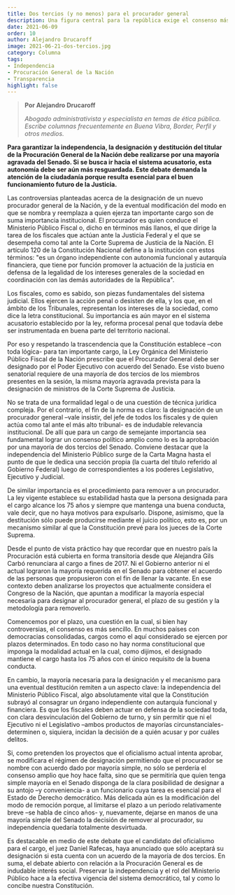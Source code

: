 ```yaml
---
title: Dos tercios (y no menos) para el procurador general
description: Una figura central para la república exige el consenso más amplio
date: 2021-06-09
order: 10
author: Alejandro Drucaroff
image: 2021-06-21-dos-tercios.jpg
category: Columna
tags:
- Independencia
- Procuración General de la Nación
- Transparencia
highlight: false
---
```


> **Por Alejandro Drucaroff**
> 
> *Abogado administrativista y especialista en temas de ética pública. Escribe columnas frecuentemente en Buena Vibra, Border, Perfil y otros medios.*

**Para garantizar la independencia, la designación y destitución del titular de la Procuración General de la Nación debe realizarse por una mayoría agravada del Senado. Si se busca ir hacia el sistema acusatorio, esta autonomía debe ser aún más resguardada. Este debate demanda la atención de la ciudadanía porque resulta esencial para el buen funcionamiento futuro de la Justicia.**

Las controversias planteadas acerca de la designación de un nuevo procurador general de la Nación, y de la eventual modificación del modo en que se nombra y reemplaza a quien ejerza tan importante cargo son de suma importancia institucional. El procurador es quien conduce el Ministerio Público Fiscal o, dicho en términos más llanos, el que dirige la tarea de los fiscales que actúan ante la Justicia Federal y el que se desempeña como tal ante la Corte Suprema de Justicia de la Nación. El artículo 120 de la Constitución Nacional define a la institución con estos términos: "es un órgano independiente con autonomía funcional y autarquía financiera, que tiene por función promover la actuación de la justicia en defensa de la legalidad de los intereses generales de la sociedad en coordinación con las demás autoridades de la República".

Los fiscales, como es sabido, son piezas fundamentales del sistema judicial. Ellos ejercen la acción penal o desisten de ella, y los que, en el ámbito de los Tribunales, representan los intereses de la sociedad, como dice la letra constitucional. Su importancia es aún mayor en el sistema acusatorio establecido por la ley, reforma procesal penal que todavía debe ser instrumentada en buena parte del territorio nacional.

Por eso y respetando la trascendencia que la Constitución establece –con toda lógica- para tan importante cargo, la Ley Orgánica del Ministerio Público Fiscal de la Nación prescribe que el Procurador General debe ser designado por el Poder Ejecutivo con acuerdo del Senado. Ese visto bueno senatorial requiere de una mayoría de dos tercios de los miembros presentes en la sesión, la misma mayoría agravada prevista para la designación de ministros de la Corte Suprema de Justicia.

No se trata de una formalidad legal o de una cuestión de técnica jurídica compleja. Por el contrario, el fin de la norma es claro: la designación de un procurador general –vale insistir, del jefe de todos los fiscales y de quien actúa como tal ante el más alto tribunal- es de indudable relevancia institucional. De allí que para un cargo de semejante importancia sea fundamental lograr un consenso político amplio como lo es la aprobación por una mayoría de dos tercios del Senado. Conviene destacar que la independencia del Ministerio Público surge de la Carta Magna hasta el punto de que le dedica una sección propia (la cuarta del título referido al Gobierno Federal) luego de correspondientes a los poderes Legislativo, Ejecutivo y Judicial.

De similar importancia es el procedimiento para remover a un procurador. La ley vigente establece su estabilidad hasta que la persona designada para el cargo alcance los 75 años y siempre que mantenga una buena conducta, vale decir, que no haya motivos para expulsarlo. Dispone, asimismo, que la destitución sólo puede producirse mediante el juicio político, esto es, por un mecanismo similar al que la Constitución prevé para los jueces de la Corte Suprema.

Desde el punto de vista práctico hay que recordar que en nuestro país la Procuración está cubierta en forma transitoria desde que Alejandra Gils Carbó renunciara al cargo a fines de 2017. Ni el Gobierno anterior ni el actual lograron la mayoría requerida en el Senado para obtener el acuerdo de las personas que propusieron con el fin de llenar la vacante. En ese contexto deben analizarse los proyectos que actualmente considera el Congreso de la Nación, que apuntan a modificar la mayoría especial necesaria para designar al procurador general, el plazo de su gestión y la metodología para removerlo.

Comencemos por el plazo, una cuestión en la cual, si bien hay controversias, el consenso es más sencillo. En muchos países con democracias consolidadas, cargos como el aquí considerado se ejercen por plazos determinados. En todo caso no hay norma constitucional que imponga la modalidad actual en la cual, como dijimos, el designado mantiene el cargo hasta los 75 años con el único requisito de la buena conducta.

En cambio, la mayoría necesaria para la designación y el mecanismo para una eventual destitución remiten a un aspecto clave: la independencia del Ministerio Público Fiscal, algo absolutamente vital que la Constitución subrayó al consagrar un órgano independiente con autarquía funcional y financiera. Es que los fiscales deben actuar en defensa de la sociedad toda, con clara desvinculación del Gobierno de turno, y sin permitir que ni el Ejecutivo ni el Legislativo –ambos productos de mayorías circunstanciales- determinen o, siquiera, incidan la decisión de a quién acusar y por cuáles delitos.

Si, como pretenden los proyectos que el oficialismo actual intenta aprobar, se modificara el régimen de designación permitiendo que el procurador se nombre con acuerdo dado por mayoría simple, no sólo se perdería el consenso amplio que hoy hace falta, sino que se permitiría que quien tenga simple mayoría en el Senado disponga de la clara posibilidad de designar a su antojo –y conveniencia- a un funcionario cuya tarea es esencial para el Estado de Derecho democrático. Más delicada aún es la modificación del modo de remoción porque, al limitarse el plazo a un período relativamente breve –se habla de cinco años- y, nuevamente, dejarse en manos de una mayoría simple del Senado la decisión de remover al procurador, su independencia quedaría totalmente desvirtuada.

Es destacable en medio de este debate que el candidato del oficialismo para el cargo, el juez Daniel Rafecas, haya anunciado que sólo aceptará su designación si esta cuenta con un acuerdo de la mayoría de dos tercios. En suma, el debate abierto con relación a la Procuración General es de indudable interés social. Preservar la independencia y el rol del Ministerio Público hace a la efectiva vigencia del sistema democrático, tal y como lo concibe nuestra Constitución.